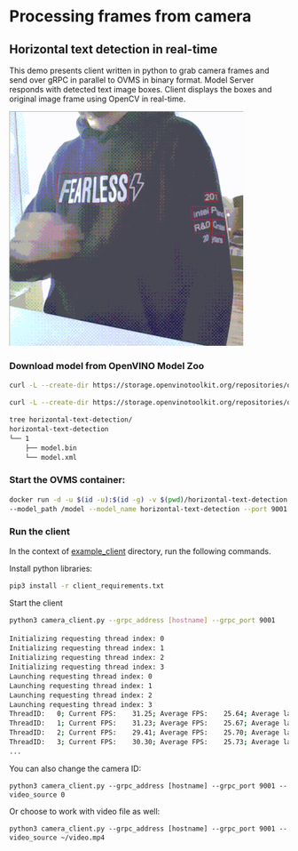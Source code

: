 # Processing frames from camera

## Horizontal text detection in real-time
This demo presents client written in python to grab camera frames and send over gRPC in parallel to OVMS in binary format. Model Server responds with detected text image boxes. Client displays the boxes and original image frame using OpenCV in real-time.

![horizontal text detection](horizontal-text-detection.gif)

### Download model from OpenVINO Model Zoo

```bash
curl -L --create-dir https://storage.openvinotoolkit.org/repositories/open_model_zoo/2021.4/models_bin/3/horizontal-text-detection-0001/FP32/horizontal-text-detection-0001.bin -o horizontal-text-detection/1/model.bin
```

```bash
curl -L --create-dir https://storage.openvinotoolkit.org/repositories/open_model_zoo/2021.4/models_bin/3/horizontal-text-detection-0001/FP32/horizontal-text-detection-0001.xml -o horizontal-text-detection/1/model.xml
```

```bash
tree horizontal-text-detection/
horizontal-text-detection
└── 1
    ├── model.bin
    └── model.xml
```

### Start the OVMS container:
```bash
docker run -d -u $(id -u):$(id -g) -v $(pwd)/horizontal-text-detection:/model -p 9001:9001 openvino/model_server:latest \
--model_path /model --model_name horizontal-text-detection --port 9001
```

### Run the client
In the context of [example_client](../example_client) directory, run the following commands.

Install python libraries:
```bash
pip3 install -r client_requirements.txt
```

Start the client
```bash
python3 camera_client.py --grpc_address [hostname] --grpc_port 9001

Initializing requesting thread index: 0
Initializing requesting thread index: 1
Initializing requesting thread index: 2
Initializing requesting thread index: 3
Launching requesting thread index: 0
Launching requesting thread index: 1
Launching requesting thread index: 2
Launching requesting thread index: 3
ThreadID:   0; Current FPS:    31.25; Average FPS:    25.64; Average latency:   140.98ms
ThreadID:   1; Current FPS:    31.23; Average FPS:    25.67; Average latency:   136.36ms
ThreadID:   2; Current FPS:    29.41; Average FPS:    25.70; Average latency:   130.88ms
ThreadID:   3; Current FPS:    30.30; Average FPS:    25.73; Average latency:   135.65ms
...
```

You can also change the camera ID:
```
python3 camera_client.py --grpc_address [hostname] --grpc_port 9001 --video_source 0
```
Or choose to work with video file as well:
```
python3 camera_client.py --grpc_address [hostname] --grpc_port 9001 --video_source ~/video.mp4
```
